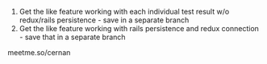 1. Get the like feature working with each individual test result w/o redux/rails persistence - save in a separate branch
2. Get the like feature working with rails persistence and redux connection - save that in a separate branch

meetme.so/cernan


